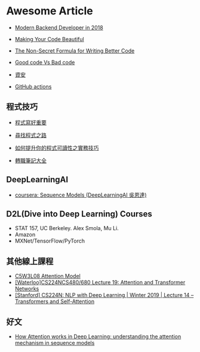 # Awesome Article

- [Modern Backend Developer in 2018](https://medium.com/tech-tajawal/modern-backend-developer-in-2018-6b3f7b5f8b9)

- [Making Your Code Beautiful](https://hackernoon.com/presenting-your-code-beautifully-fdbab9e6fb68)

- [The Non-Secret Formula for Writing Better Code](https://hackernoon.com/the-non-secret-formula-for-writing-better-code-e41d1ff38682)

- [Good code Vs Bad code](https://medium.com/@navdeepsingh_2336/good-code-vs-bad-code-35624b4e91bc)

- [資安](https://ithelp.ithome.com.tw/articles/10189201)

- [GitHub actions](https://medium.com/@milkmidi/%E6%B7%B1%E5%85%A5%E4%BD%86%E4%B8%8D%E6%B7%BA%E5%87%BA-%E5%A6%82%E4%BD%95%E7%94%A8-github-actions-%E8%87%AA%E5%8B%95%E7%99%BC%E4%BD%88-gh-pages-8183464dfe84)

## 程式技巧
- [程式寫好重要](https://www.reddit.com/r/ProgrammerHumor/comments/ix00oi/communication_gap_in_software_projects_via/)

- [尋找程式之路](https://hackmd.io/@lSYt44LVQQmH5gL_FVETOA/SJ2nnPY1O?fbclid=IwAR2V_RdlFOnQqqTuWPTR4mwE9pHGPzZHM1buSIaHQWt4MC_fUoKCDy6-5fM)

- [如何提升你的程式可讀性之實務技巧](https://blog.niclin.tw/2020/02/29/readable-code-1/)

- [轉職筆記大全](https://jimmyswebnote.com/change-career-to-front-end-developer/?fbclid=IwAR1M_-0gQpf1FidGbF3qTtE7ldDkriNLZJZg9hH3DndJ87TewS1Q_mmZk3c)




## DeepLearningAI
- [coursera: Sequence Models (DeepLearningAI 吳恩達)](https://www.coursera.org/learn/nlp-sequence-models?action=enroll)

## D2L(Dive into Deep Learning) Courses
- STAT 157, UC Berkeley. Alex Smola, Mu Li.
- Amazon
- MXNet/TensorFlow/PyTorch

## 其他線上課程
- [C5W3L08 Attention Model](https://www.youtube.com/watch?v=quoGRI-1l0A)
- [[Waterloo]CS224NCS480/680 Lecture 19: Attention and Transformer Networks](https://www.youtube.com/watch?v=OyFJWRnt_AY)
- [[Stanford] CS224N: NLP with Deep Learning | Winter 2019 | Lecture 14 – Transformers and Self-Attention](https://www.youtube.com/watch?v=5vcj8kSwBCY)

## 好文
- [How Attention works in Deep Learning: understanding the attention mechanism in sequence models](https://theaisummer.com/attention/)